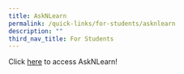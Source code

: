 ```yaml
---
title: AskNLearn
permalink: /quick-links/for-students/asknlearn
description: ""
third_nav_title: For Students
---
```

Click [here](https://lms.wizlearn.com/SHPS/login.aspx) to access AskNLearn!